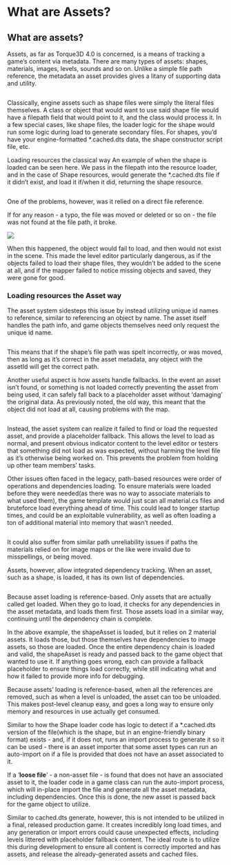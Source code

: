 # What are Assets?

## What are assets?&#x20;

Assets, as far as Torque3D 4.0 is concerned, is a means of tracking a game’s content via metadata. There are many types of assets: shapes, materials, images, levels, sounds and so on. Unlike a simple file path reference, the metadata an asset provides gives a litany of supporting data and utility.

<figure><img src="https://lh4.googleusercontent.com/UA4HpjXAk6LHE2Ds-Bc3xOr6gwgUeo9vEevNgn4TYArUxXR0Hq73ROqaE8HkEowfftvp-KbR6J5kE5KgLQ7vfalmTeYbXm_efvjC4CQS9Bk3IlV1a9MJtII8rLpow_gPIjgBkiD2qqsiSM4u4eh2ViciRjmEc3WoMW0LbEGdZLbA9iYnovRDDQpl" alt=""><figcaption></figcaption></figure>

Classically, engine assets such as shape files were simply the literal files themselves. A class or object that would want to use said shape file would have a filepath field that would point to it, and the class would process it. In a few special cases, like shape files, the loader logic for the shape would run some logic during load to generate secondary files. For shapes, you’d have your engine-formatted \*.cached.dts data, the shape constructor script file, etc.

Loading resources the classical way An example of when the shape is loaded can be seen here. We pass in the filepath into the resource loader, and in the case of Shape resources, would generate the \*.cached.dts file if it didn’t exist, and load it if/when it did, returning the shape resource.

<figure><img src="https://lh6.googleusercontent.com/5j9g_J9mWaJDT2yoL15AjTA9eVWMpsUt_ZefYidBAv4t5b2_s8nVe8N9xbpzizHdzAJ7s7auswxJJqXyUZA9isqzu-5Ans8pwzowi-NiNkvCJb-WQ71MlFIE_IxYdO3BRINuZuNiUjRx9WU5vDEoPVwRgnO36dVs4VxRlBSN6PfhwXTGrix_e1-d" alt=""><figcaption></figcaption></figure>

One of the problems, however, was it relied on a direct file reference.

If for any reason - a typo, the file was moved or deleted or so on - the file was not found at the file path, it broke.

![](https://lh3.googleusercontent.com/CZ81LJLCunINHwRSdDX-wj6OYZ6QlcEQfbSjgLzJxHoqgylOI\_fs3vHkMQZsxpDzrl6aT3IAOfc7QSyo75VDZKXl0T4ULboTEzdkh4o5iln0QmB04wCCAS-IiiSbB6w7Z2wlj4cMFpMPad7ChLLQvIo\_\_kjz38kCHWbfArboONIvToKHLRp9OhPf)

When this happened, the object would fail to load, and then would not exist in the scene. This made the level editor particularly dangerous, as if the objects failed to load their shape files, they wouldn’t be added to the scene at all, and if the mapper failed to notice missing objects and saved, they were gone for good.

### Loading resources the Asset way

&#x20;The asset system sidesteps this issue by instead utilizing unique id names to reference, similar to referencing an object by name. The asset itself handles the path info, and game objects themselves need only request the unique id name.

<figure><img src="https://lh3.googleusercontent.com/LBuJK5YaaKTjYqZsrh8lrVp8S8pA_WE5mTLGRZ1IUcwiV2lzqXqKUQzuJus3CYAgnzGdwH_yCJK1Vl8WZfUYW5hwuI8T7N0PdgdCr0lH-r4DWLNfL2D90M5BybEvW49Uw0QJhRY5acv8Ze3NZJsiI8Yad0ANdsa3tfkpKaCUAloP3CoWYgZ9xIWK" alt=""><figcaption></figcaption></figure>

This means that if the shape’s file path was spelt incorrectly, or was moved, then as long as it’s correct in the asset metadata, any object with the assetId will get the correct path.

Another useful aspect is how assets handle fallbacks. In the event an asset isn’t found, or something is not loaded correctly preventing the asset from being used, it can safely fall back to a placeholder asset without ‘damaging’ the original data. As previously noted, the old way, this meant that the object did not load at all, causing problems with the map.

<figure><img src="https://lh4.googleusercontent.com/J9u_OYRbs_OpcnTXihVIR9U1emSnPMRX07_my6TNnEmsk_fNikRKqPFvXMgphX6lh6hC45CO6kQAKjLR5d5o6L3Nzzvd8S8xWbzuStNO_U0TztU2AborvJYcZwBlmqCNh4wyNmmnmeSHuToeQbRICtXdlW7_k8KzUARbYHxrlIAvFZzRUDFOuLIT" alt=""><figcaption></figcaption></figure>

Instead, the asset system can realize it failed to find or load the requested asset, and provide a placeholder fallback. This allows the level to load as normal, and present obvious indicator content to the level editor or testers that something did not load as was expected, without harming the level file as it’s otherwise being worked on. This prevents the problem from holding up other team members’ tasks.

Other issues often faced in the legacy, path-based resources were order of operations and dependencies loading. To ensure materials were loaded before they were needed(as there was no way to associate materials to what used them), the game template would just scan all material.cs files and bruteforce load everything ahead of time. This could lead to longer startup times, and could be an exploitable vulnerability, as well as often loading a ton of additional material into memory that wasn’t needed.

<figure><img src="https://lh5.googleusercontent.com/JCx5N6It94dZPJ6HGQVz0pzmUK8wD64LRQFNN9NzDoua9QX0-SuHqnBUJHs38nB0EOpPBE4qN8MMZ1m95XUdsH0rt0bIuJia9F-BXZieS63pHQ-kEILu1Vagsd3z0bf8v1ZKt_rVa_0NCsLo2AR7R1lW8T9YInZ84q5Ip49c33R5d-Fr04uYP03r" alt=""><figcaption></figcaption></figure>

It could also suffer from similar path unreliability issues if paths the materials relied on for image maps or the like were invalid due to misspellings, or being moved.

Assets, however, allow integrated dependency tracking. When an asset, such as a shape, is loaded, it has its own list of dependencies.

<figure><img src="https://lh4.googleusercontent.com/MXCy26ox9SD22qsTsvzvxdh3NvxXoQ5XrKPSHN-LhML77Tp_El5M6wNUbmJUZT72UUuFTV9qUPdlvB-zwRnhG6ftNnZFBStOlYsn5vM6LAXjPHGWKMKRSRiLFYYJRVHsqqK7qCC4hd82kau0NL0_mkjC91E13pgTAtaTfOQWcWMg9J17ZykowPqw" alt=""><figcaption></figcaption></figure>

Because asset loading is reference-based. Only assets that are actually called get loaded. When they go to load, it checks for any dependencies in the asset metadata, and loads them first. Those assets load in a similar way, continuing until the dependency chain is complete.

In the above example, the shapeAsset is loaded, but it relies on 2 material assets. It loads those, but those themselves have dependencies to image assets, so those are loaded. Once the entire dependency chain is loaded and valid, the shapeAsset is ready and passed back to the game object that wanted to use it. If anything goes wrong, each can provide a fallback placeholder to ensure things load correctly, while still indicating what and how it failed to provide more info for debugging.

Because assets’ loading is reference-based, when all the references are removed, such as when a level is unloaded, the asset can too be unloaded. This makes post-level cleanup easy, and goes a long way to ensure only memory and resources in use actually get consumed.

Similar to how the Shape loader code has logic to detect if a \*.cached.dts version of the file(which is the shape, but in an engine-friendly binary format) exists - and, if it does not, runs an import process to generate it so it can be used - there is an asset importer that some asset types can run an auto-import on if a file is provided that does not have an asset associated to it.

If a ‘**loose file**’ - a non-asset file - is found that does not have an associated asset to it, the loader code in a game class can run the auto-import process, which will in-place import the file and generate all the asset metadata, including dependencies. Once this is done, the new asset is passed back for the game object to utilize.

Similar to cached.dts generate, however, this is not intended to be utilized in a final, released production game. It creates incredibly long load times, and any generation or import errors could cause unexpected effects, including levels littered with placeholder fallback content. The ideal route is to utilize this during development to ensure all content is correctly imported and has assets, and release the already-generated assets and cached files.
